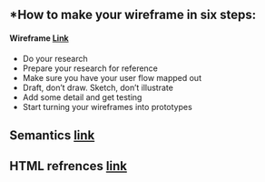 ## *How to make your wireframe in six steps:
####  Wireframe [Link](https://careerfoundry.com/en/blog/ux-design/how-to-create-your-first-wireframe/) 
- Do your research
- Prepare your research for reference
- Make sure you have your user flow mapped out
- Draft, don’t draw. Sketch, don’t illustrate
- Add some detail and get testing
- Start turning your wireframes into prototypes


## Semantics [link](https://developer.mozilla.org/en-US/docs/Glossary/Semantics) 

## HTML refrences [link](https://developer.mozilla.org/en-US/docs/Web/HTML)